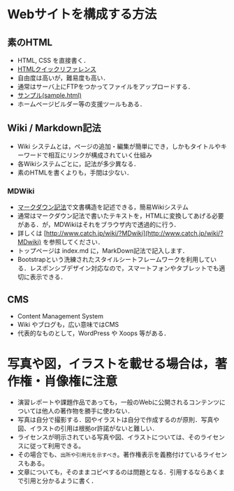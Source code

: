 # Webサイトを構成する方法

## 素のHTML

- HTML, CSS を直接書く．
- [HTMLクイックリファレンス](http://www.htmq.com/html5/)
- 自由度は高いが，難易度も高い．
- 通常はサーバ上にFTPをつかってファイルをアップロードする．
- [サンプル(sample.html)](sample.html) 
- ホームページビルダー等の支援ツールもある．

## Wiki / Markdown記法

- Wiki システムとは，ページの追加・編集が簡単にでき，しかもタイトルやキーワードで相互にリンクが構成されていく仕組み
- 各Wikiシステムごとに，記法が多少異なる．
- 素のHTMLを書くよりも，手間は少ない．

### MDWiki

- [マークダウン記法](http://kojika17.com/2013/01/starting-markdown.html)で文書構造を記述できる，簡易Wikiシステム
- 通常はマークダウン記法で書いたテキストを，HTMLに変換してあげる必要がある．が，MDWikiはそれをブラウザ内で透過的に行う．
- 詳しくは [http://www.catch.jp/wiki/?MDwiki](http://www.catch.jp/wiki/?MDwiki) を参照してください．
- トップページは index.md に，MarkDown記法で記入します．
- Bootstrapという洗練されたスタイルシートフレームワークを利用している．レスポンシブデザイン対応なので，スマートフォンやタブレットでも適切に表示できる．

## CMS

- Content Management System
 - Wiki やブログも，広い意味ではCMS
- 代表的なものとして，WordPress や Xoops 等がある．

# 写真や図，イラストを載せる場合は，著作権・肖像権に注意

- 演習レポートや課題作品であっても，一般のWebに公開されるコンテンツについては他人の著作物を勝手に使わない．
- 写真は自分で撮影する．図やイラストは自分で作成するのが原則．写真や図、イラストの引用は根拠or許諾がないと難しい．
 - ライセンスが明示されている写真や図、イラストについては、そのライセンスに従って利用できる。
 - その場合でも、`出所や引用元を示すべき`。著作権表示を義務付けているライセンスもある。
- 文章についても，そのままコピペするのは問題となる．引用するならあくまで引用と分かるように書く．

